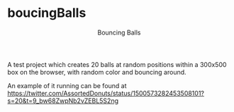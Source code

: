 # boucingBalls

<header>Bouncing Balls</header>
A test project which creates 20 balls at random positions within a 300x500 box on the browser, with random color and bouncing around.

An example of it running can be found at https://twitter.com/AssortedDonuts/status/1500573282453508101?s=20&t=9_bw68ZwpNb2vZEBL5S2ng
